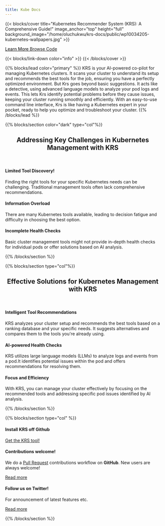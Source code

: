```yaml
---
title: Kube Docs
---
```


{{< blocks/cover title="Kubernetes Recommender System (KRS): A Comprehensive Guide!" image_anchor="top" height="full" background_image="/home/oluchukwu/krs-docs/public/wp10034205-kubernetes-wallpapers.jpg" >}}

<a class="btn btn-lg btn-primary me-3 mb-4" href="/docs/" style="background-color: white; color: #020202;">
  Learn More <i class="fas fa-arrow-alt-circle-right ms-2"></i>
</a>
<a class="btn btn-lg btn-secondary me-3 mb-4" href="https://github.com/kubetoolsca">
  Browse Code <i class="fab fa-github ms-2 "></i>
</a>
<p class="lead mt-5"></p>
{{< blocks/link-down color="info" >}}
{{< /blocks/cover >}}


{{% blocks/lead color="primary" %}}
KRS is your AI-powered co-pilot for managing Kubernetes clusters. It scans your cluster to understand its setup and recommends the best tools for the job, ensuring you have a perfectly optimized environment. But Krs goes beyond basic suggestions. It acts like a detective, using advanced language models to analyze your pod logs and events. This lets Krs identify potential problems before they cause issues, keeping your cluster running smoothly and efficiently. With an easy-to-use command line interface, Krs is like having a Kubernetes expert in your pocket, ready to help you optimize and troubleshoot your cluster.
{{% /blocks/lead %}}


{{% blocks/section color="dark" type="col"%}}

<h2 style="text-align: center;">Addressing Key Challenges in Kubernetes Management with KRS</h2><br>

<div class="row">

<div class="col-lg-4 mb-5 mb-lg-0 text-center">
 <div class="mb-4 h1">
    
  </div>

<h4 class="h3">Limited Tool Discovery!</h4>
<div class="mb-0">
<p>Finding the right tools for your specific Kubernetes needs can be challenging. Traditional management tools often lack comprehensive recommendations.</p>
</div>
</div>
<div class="col-lg-4 mb-5 mb-lg-0 text-center">
<div class="mb-4 h1">
  <i></i>
</div>
<h4 class="h3">Information Overload</h4>
<div class="mb-0">
<p>There are many Kubernetes tools available, leading to decision fatigue and difficulty in choosing the best option.</p>
</div>
</div>
<div class="col-lg-4 mb-5 mb-lg-0 text-center">
<div class="mb-4 h1">
  <i ></i>
</div>
<h4 class="h3">Incomplete Health Checks</h4>
<div class="mb-0">
<p>Basic cluster management tools might not provide in-depth health checks for individual pods or offer solutions based on AI analysis.</p>
</div>

</div>

</div>

{{% /blocks/section %}}

 

{{% blocks/section type="col"%}}

<h2 style="text-align: center;">Effective Solutions for Kubernetes Management with KRS</h2><br>

  <div class="row">
  
  <div class="col-lg-4 mb-5 mb-lg-0 text-center">
  <div class="mb-4 h1">
    
  </div>
  <h4 class="h3">Intelligent Tool Recommendations</h4>
  <div class="mb-0">
  <p>KRS analyzes your cluster setup and recommends the best tools based on a ranking database and your specific needs.
    It suggests alternatives and compares them to the tools you're already using.</p>
  </div>
  </div>
  <div class="col-lg-4 mb-5 mb-lg-0 text-center">
  <div class="mb-4 h1">
    <i></i>
  </div>
  <h4 class="h3">AI-powered Health Checks</h4>
  <div class="mb-0">
  <p>KRS utilizes large language models (LLMs) to analyze logs and events from a pod.It identifies potential issues within the pod and offers recommendations for resolving them.</p>
  </div>
  </div>
  <div class="col-lg-4 mb-5 mb-lg-0 text-center">
  <div class="mb-4 h1">
    <i ></i>
  </div>
  <h4 class="h3">Focus and Efficiency</h4>
  <div class="mb-0">
  <p>With KRS, you can manage your cluster effectively by focusing on the recommended tools and addressing specific pod issues identified by AI analysis.</p>
  </div>
  
  </div>
  </div>


{{% /blocks/section %}}


{{% blocks/section type="col" %}}

<div class="row">
<div class="col-lg-4 mb-5 mb-lg-0 text-center">
<div class="mb-4 h1">
  <i class="fab fa-github"></i>
</div>
<h4 class="h3">Install KRS off Github</h4>
<div class="mb-0">
<p><a href="https://github.com/kubetoolsca/krs">Get the KRS tool!</a></p>
</div>
</div>
<div class="col-lg-4 mb-5 mb-lg-0 text-center">
<div class="mb-4 h1">
  <i class="fab fa-github"></i>
</div>
<h4 class="h3">Contributions welcome!</h4>
<div class="mb-0">
<p>We do a <a href="https://github.com/kubetoolsca/krs/pulls">Pull Request</a>
contributions workflow on <strong>GitHub</strong>. New users are always welcome!</p>
</div>
<p><a href="https://github.com/kubetoolsca/krs">Read more</a></p>
</div>
<div class="col-lg-4 mb-5 mb-lg-0 text-center">
<div class="mb-4 h1">
  <i class="fab fa-twitter"></i>
</div>
<h4 class="h3">Follow us on Twitter!</h4>
<div class="mb-0">
<p>For announcement of latest features etc.</p>
</div>
<p><a href="https://x.com/kubetools">Read more</a></p>
</div>
</div>
</div>

{{% /blocks/section %}}

